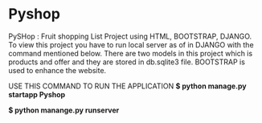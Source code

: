 # Pyshop
PySHop : Fruit shopping List Project using HTML, BOOTSTRAP, DJANGO.
To view this project you have to run local server as of in DJANGO 
with the command mentioned below.
There are two models in this project which is products and offer and they are stored in db.sqlite3 file.
BOOTSTRAP is used to enhance the website.

USE THIS COMMAND TO RUN THE APPLICATION
__$ python manage.py startapp Pyshop__

__$ python manange.py runserver__
